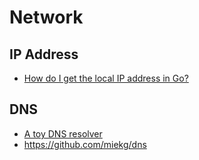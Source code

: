 # Network

## IP Address
* [How do I get the local IP address in Go?](https://stackoverflow.com/questions/23558425/how-do-i-get-the-local-ip-address-in-go)

## DNS
* [A toy DNS resolver](https://jvns.ca/blog/2022/02/01/a-dns-resolver-in-80-lines-of-go/)
* <https://github.com/miekg/dns>
